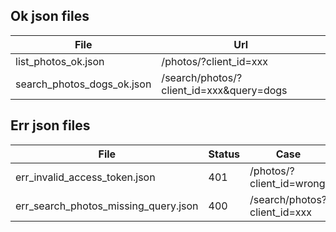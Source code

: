 ## Ok json files

| File                       | Url                                      |
| -------------------------- | ---------------------------------------- |
| list_photos_ok.json        | /photos/?client_id=xxx                   |
| search_photos_dogs_ok.json | /search/photos/?client_id=xxx&query=dogs |


## Err json files

| File                                 | Status | Case                         |
| ------------------------------------ | ------ | ---------------------------- |
| err_invalid_access_token.json        | 401    | /photos/?client_id=wrong     |
| err_search_photos_missing_query.json | 400    | /search/photos?client_id=xxx |
